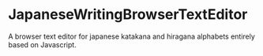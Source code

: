 JapaneseWritingBrowserTextEditor
================================

A browser text editor for japanese katakana and hiragana alphabets entirely based on Javascript.
